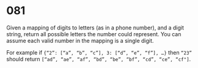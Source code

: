 [_metadata_:number]:-      "81"
[_metadata_:difficulty]:-  "Easy"
[_metadata_:asker]:-       "Yelp"

# 081

Given a mapping of digits to letters (as in a phone number), and a digit string, return all possible letters the number could represent. You can assume each valid number in the mapping is a single digit.

For example if `{“2”: [“a”, “b”, “c”], 3: [“d”, “e”, “f”], …}` then `“23”` should return `[“ad”, “ae”, “af”, “bd”, “be”, “bf”, “cd”, “ce”, “cf"]`.
